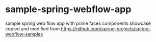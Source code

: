 # sample-spring-webflow-app

sample spring web flow app with prime faces components showcase
copied and modified from https://github.com/spring-projects/spring-webflow-samples
